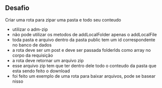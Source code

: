 ## Desafio 

Criar uma rota para zipar uma pasta e todo seu conteudo
 - utilizar o adm-zip
 - não pode utilizar os metodos de addLocalFolder apenas o addLocalFile
 - toda pasta e arquivo dentro da pasta public tem um id correspondente no banco de dados
 - a rota deve ser um post e deve ser passada folderIds como array no corpo da requisição
 - a rota deve retornar um arquivo zip
 - esse arquivo zip tem que ter dentro dele todo o conteudo da pasta que esta sendo feito o download
 - foi feito um exemplo de uma rota para baixar arquivos, pode se basear nisso
